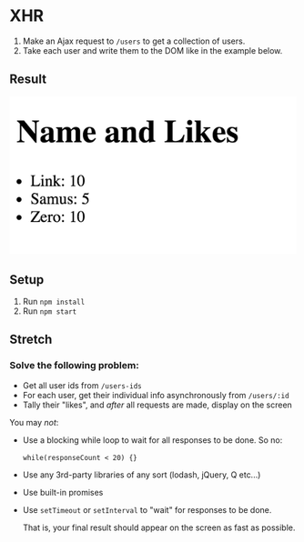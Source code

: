 # XHR

1. Make an Ajax request to `/users` to get a collection of users.
2. Take each user and write them to the DOM like in the example below.

## Result
![](example.png)

## Setup
1. Run `npm install`
2. Run `npm start`


## Stretch

### Solve the following problem:

- Get all user ids from `/users-ids`
- For each user, get their individual info asynchronously from `/users/:id`
- Tally their "likes", and _after_ all requests are made, display on the screen

You may _not_:

- Use a blocking while loop to wait for all responses to be done.  So no:

  ```
  while(responseCount < 20) {}
  ```

- Use any 3rd-party libraries of any sort (lodash, jQuery, Q etc...)

- Use built-in promises

- Use `setTimeout` or `setInterval` to "wait" for responses to be done.

  That is, your final result should appear on the screen as fast as possible.
